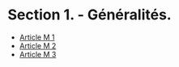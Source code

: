 # Section 1. - Généralités.

- [Article M 1](article-m-1.md)
- [Article M 2](article-m-2.md)
- [Article M 3](article-m-3.md)
